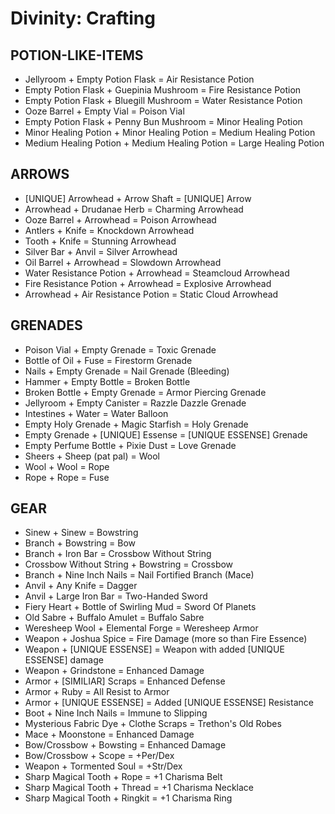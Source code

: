 # Divinity: Crafting

## POTION-LIKE-ITEMS

- Jellyroom + Empty Potion Flask = Air Resistance Potion
- Empty Potion Flask + Guepinia Mushroom = Fire Resistance Potion
- Empty Potion Flask + Bluegill Mushroom = Water Resistance Potion
- Ooze Barrel + Empty Vial = Poison Vial
- Empty Potion Flask + Penny Bun Mushroom = Minor Healing Potion
- Minor Healing Potion + Minor Healing Potion = Medium Healing Potion
- Medium Healing Potion + Medium Healing Potion = Large Healing Potion

## ARROWS

- [UNIQUE] Arrowhead + Arrow Shaft = [UNIQUE] Arrow
- Arrowhead + Drudanae Herb = Charming Arrowhead
- Ooze Barrel + Arrowhead = Poison Arrowhead
- Antlers + Knife = Knockdown Arrowhead
- Tooth + Knife = Stunning Arrowhead
- Silver Bar + Anvil = Silver Arrowhead
- Oil Barrel + Arrowhead = Slowdown Arrowhead
- Water Resistance Potion + Arrowhead = Steamcloud Arrowhead
- Fire Resistance Potion + Arrowhead = Explosive Arrowhead
- Arrowhead + Air Resistance Potion = Static Cloud Arrowhead

## GRENADES

- Poison Vial + Empty Grenade = Toxic Grenade
- Bottle of Oil + Fuse = Firestorm Grenade
- Nails + Empty Grenade = Nail Grenade (Bleeding)
- Hammer + Empty Bottle = Broken Bottle
- Broken Bottle + Empty Grenade = Armor Piercing Grenade
- Jellyroom + Empty Canister = Razzle Dazzle Grenade
- Intestines    + Water =    Water Balloon
- Empty Holy Grenade + Magic Starfish = Holy Grenade
- Empty Grenade + [UNIQUE] Essense = [UNIQUE ESSENSE] Grenade
- Empty Perfume Bottle + Pixie Dust = Love Grenade
- Sheers + Sheep (pat pal) = Wool
- Wool + Wool = Rope
- Rope + Rope = Fuse

## GEAR

- Sinew + Sinew = Bowstring
- Branch + Bowstring = Bow
- Branch + Iron Bar = Crossbow    Without String
- Crossbow    Without String + Bowstring = Crossbow
- Branch + Nine Inch Nails = Nail Fortified Branch (Mace)
- Anvil + Any Knife = Dagger
- Anvil + Large Iron Bar = Two-Handed Sword
- Fiery Heart + Bottle of Swirling Mud = Sword Of Planets
- Old Sabre + Buffalo Amulet = Buffalo Sabre
- Weresheep Wool + Elemental Forge = Weresheep Armor
- Weapon + Joshua Spice = Fire Damage (more so than Fire Essence)
- Weapon + [UNIQUE ESSENSE] = Weapon with added [UNIQUE ESSENSE] damage
- Weapon + Grindstone = Enhanced Damage
- Armor + [SIMILIAR] Scraps = Enhanced Defense
- Armor + Ruby = All Resist to Armor
- Armor + [UNIQUE ESSENSE] = Added [UNIQUE ESSENSE] Resistance
- Boot + Nine Inch Nails = Immune to Slipping
- Mysterious Fabric Dye + Clothe Scraps = Trethon's Old Robes
- Mace + Moonstone = Enhanced Damage
- Bow/Crossbow + Bowsting = Enhanced Damage
- Bow/Crossbow + Scope = +Per/Dex
- Weapon + Tormented Soul = +Str/Dex
- Sharp Magical Tooth + Rope = +1 Charisma Belt
- Sharp Magical Tooth + Thread = +1 Charisma Necklace
- Sharp Magical Tooth + Ringkit = +1 Charisma Ring
